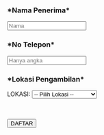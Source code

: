 <form action="proses.php" method="POST">
  <h3>*Nama Penerima*</h3>
  <input type="text" name="nama" placeholder="Nama" required>

  <h3>*No Telepon*</h3>
  <input type="tel" id="angkaOnly" name="telepon" placeholder="Hanya angka" 
         oninput="this.value = this.value.replace(/[^0-9]/g, '')" required>

  <h3>*Lokasi Pengambilan*</h3>
  <label for="subjects">LOKASI:</label>
  <select name="lokasi" id="subjects" required>
    <option value="">-- Pilih Lokasi --</option>
    <option value="cempaka">Pasar Cempaka Putih</option>
    <option value="jaya">Pasar Jaya</option>
  </select>

  <br><br>
  <button type="submit">DAFTAR</button>
</form>
